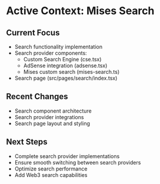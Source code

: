 # Active Context: Mises Search

## Current Focus
- Search functionality implementation
- Search provider components:
  - Custom Search Engine (cse.tsx)
  - AdSense integration (adsense.tsx)
  - Mises custom search (mises-search.ts)
- Search page (src/pages/search/index.tsx)

## Recent Changes
- Search component architecture
- Search provider integrations
- Search page layout and styling

## Next Steps
- Complete search provider implementations
- Ensure smooth switching between search providers
- Optimize search performance
- Add Web3 search capabilities
